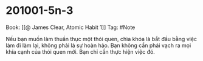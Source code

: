 # 201001-5n-3

Book: [[@ James Clear, Atomic Habit 1]]
Tag: #Note

Nếu bạn muốn làm thuần thục một thói quen, chìa khóa là bắt đầu bằng việc làm đi làm lại, không phải là sự hoàn hảo. Bạn không cần phải vạch ra mọi khía cạnh của thói quen mới. Bạn chỉ cần thực hiện việc đó.